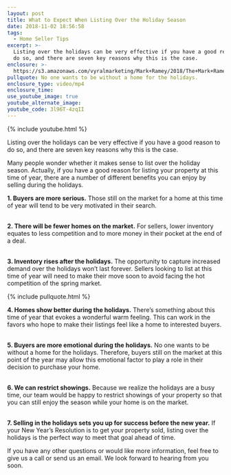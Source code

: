 ```yaml
---
layout: post
title: What to Expect When Listing Over the Holiday Season
date: 2018-11-02 18:56:58
tags:
  - Home Seller Tips
excerpt: >-
  Listing over the holidays can be very effective if you have a good reason to
  do so, and there are seven key reasons why this is the case.
enclosure: >-
  https://s3.amazonaws.com/vyralmarketing/Mark+Ramey/2018/The+Mark+Ramey+Group-+%255B15-24%255D+%257C+Selling+During+the+Holidays.mp4
pullquote: No one wants to be without a home for the holidays.
enclosure_type: video/mp4
enclosure_time:
use_youtube_image: true
youtube_alternate_image:
youtube_code: 3l96T-4zqII
---
```


{% include youtube.html %}

Listing over the holidays can be very effective if you have a good reason to do so, and there are seven key reasons why this is the case.

Many people wonder whether it makes sense to list over the holiday season. Actually, if you have a good reason for listing your property at this time of year, there are a number of different benefits you can enjoy by selling during the holidays.&nbsp;

**1. Buyers are more serious.** Those still on the market for a home at this time of year will tend to be very motivated in their search.&nbsp;

<br>**2. There will be fewer homes on the market.** For sellers, lower inventory equates to less competition and to more money in their pocket at the end of a deal.&nbsp;

<br>**3. Inventory rises after the holidays.** The opportunity to capture increased demand over the holidays won’t last forever. Sellers looking to list at this time of year will need to make their move soon to avoid facing the hot competition of the spring market.

{% include pullquote.html %}

**4. Homes show better during the holidays.** There’s something about this time of year that evokes a wonderful warm feeling. This can work in the favors who hope to make their listings feel like a home to interested buyers.<br>&nbsp;

**5. Buyers are more emotional during the holidays.** No one wants to be without a home for the holidays. Therefore, buyers still on the market at this point of the year may allow this emotional factor to play a role in their decision to purchase your home.<br>&nbsp;

**6. We can restrict showings.** Because we realize the holidays are a busy time, our team would be happy to restrict showings of your property so that you can still enjoy the season while your home is on the market.<br>&nbsp;

**7. Selling in the holidays sets you up for success before the new year.** If your New Year’s Resolution is to get your property sold, listing over the holidays is the perfect way to meet that goal ahead of time.

If you have any other questions or would like more information, feel free to give us a call or send us an email. We look forward to hearing from you soon.